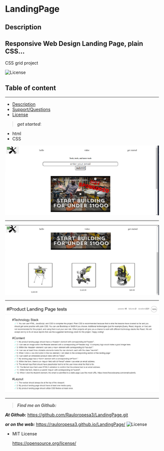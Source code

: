 # LandingPage

## Description

## Responsive Web Design Landing Page, plain CSS...

CSS grid project

![License](https://img.shields.io/badge/LICENSE-MIT-maroon)

## Table of content

---

- [Description](#description)
- [Support/Questions](#supportquestions)
- [License](#license)

> **_get started_**:

- html
- CSS

![picture of the landing page](landing1.png)

---

![picture of the landing page](landing2.png)

---

![picture of the landing page test](landing3.png)

---

> **_Find me on Github:_**

**_At Github:_**
<https://github.com/Rauloropesa3/LandingPage.git>

**_or on the web:_**
<https://rauloropesa3.github.io/LandingPage/>
![License](https://img.shields.io/badge/LICENSE-MIT-maroon)

- MIT License

  <https://opensource.org/license/>
